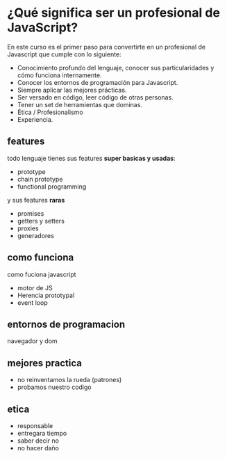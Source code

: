 # ¿Qué significa ser un profesional de JavaScript?


En este curso es el primer paso para convertirte en un profesional de Javascript que cumple con lo siguiente:

- Conocimiento profundo del lenguaje, conocer sus particularidades y cómo funciona internamente.
- Conocer los entornos de programación para Javascript.
- Siempre aplicar las mejores prácticas.
- Ser versado en código, leer código de otras personas.
- Tener un set de herramientas que dominas.
- Ética / Profesionalismo
- Experiencia.


## features

todo lenguaje tienes sus features __super basicas y usadas__:

- prototype
- chain prototype
- functional programming


y sus features __raras__

- promises
- getters y setters
- proxies
- generadores

## como funciona

como fuciona javascript

- motor de JS
- Herencia prototypal
- event loop

## entornos de programacion

  navegador y dom

## mejores practica

- no reinventamos la rueda (patrones)
- probamos nuestro codigo

## etica

- responsable
- entregara tiempo 
- saber decir no
- no hacer daño